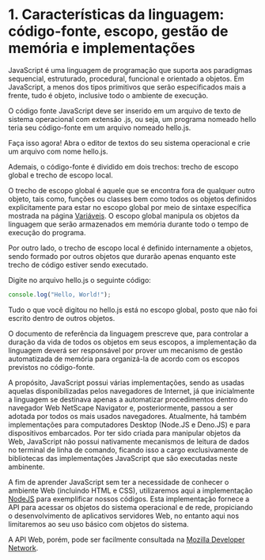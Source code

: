# 1. Características da linguagem: código-fonte, escopo, gestão de memória e implementações

JavaScript é uma linguagem de programação que suporta aos paradigmas sequencial, estruturado, procedural, funcional e orientado a objetos.  Em JavaScript, a menos dos tipos primitivos que serão especificados mais a frente, tudo é objeto, inclusive todo o ambiente de execução.

O código fonte JavaScript deve
ser inserido em um arquivo de texto de sistema operacional com extensão .js, ou seja, um programa nomeado hello teria seu código-fonte em um arquivo nomeado hello.js.

Faça isso agora!  Abra o editor de textos do seu sistema operacional e crie um arquivo com nome hello.js.

Ademais, o código-fonte é dividido em dois trechos: trecho de escopo global e trecho de escopo local.

O trecho de escopo global é aquele que se encontra fora de qualquer outro objeto, tais como, funções ou classes bem como todos os objetos definidos explicitamente para estar no escopo global por meio de sintaxe específica mostrada na página [Variáveis](variaveis.md).  O escopo global manipula os objetos da linguagem que
serão armazenados em memória durante todo o tempo de execução do programa.

Por outro lado, o trecho de escopo local é definido internamente a objetos, sendo formado por outros objetos que durarão apenas enquanto este trecho de
código estiver sendo executado.

Digite no arquivo hello.js o seguinte código:

```javascript
console.log("Hello, World!");
```

Tudo o que você digitou no hello.js está no escopo global, posto que não foi escrito dentro de outros objetos.

O documento de referência da linguagem prescreve que, para controlar a duração da vida de todos os objetos em seus escopos, a implementação da linguagem deverá ser responsável por prover um mecanismo de gestão automatizada de memória para organizá-la de acordo com os escopos previstos no código-fonte.

A propósito, JavaScript possui várias implementações, sendo as usadas aquelas disponibilizadas pelos navegadores de Internet, já que inicialmente a linguagem se destinava apenas a automatizar procedimentos dentro do navegador Web NetScape
Navigator e, posteriormente, passou a ser adotada por todos os mais usados navegadores.  Atualmente, há também implementações para computadores Desktop (Node.JS e Deno.JS) e para dispositivos embarcados. Por ter sido criada para manipular objetos da Web, JavaScript não possui nativamente mecanismos de leitura de dados no terminal de linha de comando, ficando isso a cargo exclusivamente de bibliotecas das implementações JavaScript que são executadas neste ambinente.

A fim de aprender JavaScript sem ter a necessidade de conhecer o ambiente Web (incluindo HTML e CSS), utilizaremos aqui a implementação [NodeJS](https://nodejs.org/en) para exemplificar nossos códigos.  Esta implementação fornece a API para acessar os objetos do sistema operacional e de rede, propiciando o desenvolvimento de aplicativos servidores Web, no entanto aqui nos limitaremos ao seu uso básico com objetos do sistema.

A API Web, porém, pode ser facilmente consultada na [Mozilla Developer Network](https://developer.mozilla.org/en-US/docs/Learn/JavaScript/Client-side_web_APIs).
